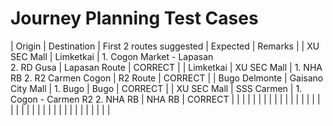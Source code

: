 # Journey Planning Test Cases
| Origin | Destination | First 2 routes suggested | Expected | Remarks |
| XU SEC Mall | Limketkai | 1. Cogon Market - Lapasan <br /> 2. RD Gusa | Lapasan Route | CORRECT |
| Limketkai | XU SEC Mall | 1. NHA RB 2. R2 Carmen Cogon | R2 Route | CORRECT |
| Bugo Delmonte | Gaisano City Mall | 1. Bugo | Bugo | CORRECT |
| XU SEC Mall | SSS Carmen | 1. Cogon - Carmen R2 2. NHA RB | NHA RB | CORRECT |
| | | | |
| | | | |
| | | | |
| | | | |
| | | | |
| | | | |
| | | | |